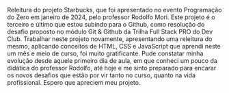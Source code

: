 Releitura do projeto Starbucks, que foi apresentado no evento Programação do Zero em janeiro de 2024, pelo professor Rodolfo Mori.
Este projeto é o terceiro e último que estou subindo para o Github, como resolução do desafio proposto no módulo Git & Github da Trilha Full Stack PRO do Dev Club.
Trabalhar neste projeto novamente, apresentando uma releitura do mesmo, aplicando conceitos de HTML, CSS e JavaScript que aprendi neste um mês e meio de curso, foi muito gratificante.
Pude constatar minha evolução desde aquele primeiro dia de aula, em que conheci um pouco da didática do professor Rodolfo, até hoje e me sinto preparado para encarar os novos desafios 
que estão por vir tanto no curso, quanto na vida profissional. Espero que apreciem meu projeto.
